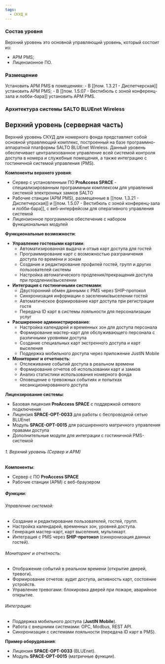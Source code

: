 ```yaml
---
tags:
  - СКУД_Н
---
```

### Состав уровня
Верхний уровень это основной управляющий уровень, который состоит из:
- АРМ PMS;
- Лицензионное ПО.

### Размещение 

Установить АРМ PMS в помещениях:
	- В [[пом. 1.3.21 - Диспетчерская]] установить АРМ PMS;
	- В [[пом. 1.5.07 - Вестибюль с зоной конференц-зала и лобби-бара]] установить АРМ PMS.

### Архитектура системы SALTO BLUEnet Wireless

## Верхний уровень (серверная часть)

Верхний уровень СКУД для номерного фонда представляет собой основной управляющий комплекс, построенный на базе программно-аппаратной платформы SALTO BLUEnet Wireless. Данный уровень обеспечивает централизованное управление всей системой контроля доступа в номера и служебные помещения, а также интеграцию с гостиничной системой управления (PMS).

**Компоненты верхнего уровня**:

- Сервер с установленным ПО **ProAccess SPACE** - специализированным программным комплексом для управления системой электронных замков SALTO
- Рабочие станции (АРМ PMS), размещенные в [[пом. 1.3.21 - Диспетчерская]] и [[пом. 1.5.07 - Вестибюль с зоной конференц-зала и лобби-бара]], с веб-интерфейсом для оперативного управления системой
- Лицензионное программное обеспечение с набором функциональных модулей

**Функциональные возможности**:

- **Управление гостевыми картами**:
    - Автоматизированная выдача и отзыв карт доступа для гостей
    - Программирование карт с возможностью разграничения доступа по времени и зонам
    - Создание и редактирование профилей гостей, групп и других пользователей системы
    - Настройка автоматического продления/прекращения доступа при продлении/выселении
- **Интеграция с гостиничными системами**:
    - Двусторонний обмен данными с PMS через SHIP-протокол
    - Синхронизация информации о заселении/выселении гостей
    - Автоматическое формирование карт доступа при регистрации гостя
    - Передача ID карт в системы лояльности для персонализации услуг
- **Расширенное администрирование**:
    - Настройка календарей и временных зон для доступа персонала
    - Формирование мастер-карт для обслуживающего персонала с различными уровнями доступа
    - Создание специальных карт экстренного доступа и карт выселения
    - Поддержка мобильного доступа через приложение JustIN Mobile
- **Мониторинг и отчетность**:
    - Отслеживание событий доступа в реальном времени
    - Формирование отчетов об использовании карт и замков
    - Анализ статистики использования номерного фонда
    - Оповещение о тревожных событиях и попытках несанкционированного доступа

**Лицензирование системы**:

- Базовая лицензия **ProAccess SPACE** с поддержкой сетевого подключения
- Лицензия **SPACE-OPT-0033** для работы с беспроводной сетью BLUEnet
- Модуль **SPACE-OPT-0015** для расширенного матричного управления правами доступа
- Дополнительные модули для интеграции с гостиничной PMS-системой

















###### 1. Верхний уровень (Сервер и АРМ)

**Компоненты**:

- Сервер с ПО **ProAccess SPACE**
- Рабочие станции (АРМ) с веб-браузером

##### Функции:

###### Управление системой:

- Создание и редактирование пользователей, гостей, групп.
- Настройка календарей, временных зон, уровней доступа.
- Генерация мастер-карт, карт выселения, мультикарт.
- Интеграция с PMS через **SHIP-протокол** (синхронизация данных гостей).
###### Мониторинг и отчетность:

- Отображение событий в реальном времени (открытие дверей, тревоги).
- Формирование отчетов: аудит доступа, активность карт, состояние устройств.
- Управление тревогами: блокировка дверей при пожаре, аварийное открытие.

###### Интеграция:

- Поддержка мобильного доступа (**JustIN Mobile**).
- Работа с внешними системами: OPC, Modbus, REST API.
- Синхронизация с системами лояльности (передача ID карт в PMS).

**Пример оборудования**:

- Лицензия **SPACE-OPT-0033** (BLUEnet).
- Модуль **SPACE-OPT-0015** (матричные функции).